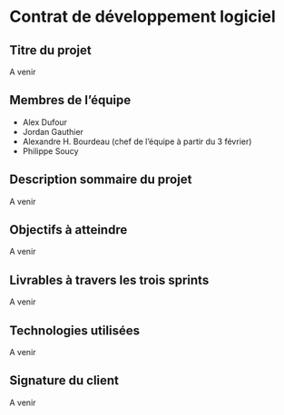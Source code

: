 # Contrat de développement logiciel

## Titre du projet

A venir

## Membres de l’équipe

- Alex Dufour
- Jordan Gauthier
- Alexandre H. Bourdeau (chef de l’équipe à partir du 3 février)
- Philippe Soucy

## Description sommaire du projet

A venir

## Objectifs à atteindre

A venir

## Livrables à travers les trois sprints

A venir

## Technologies utilisées

A venir

## Signature du client

A venir
